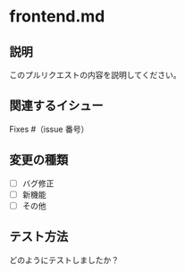 # frontend.md

## 説明

このプルリクエストの内容を説明してください。

## 関連するイシュー

Fixes #（issue 番号）

## 変更の種類

- [ ] バグ修正
- [ ] 新機能
- [ ] その他

## テスト方法

どのようにテストしましたか？
